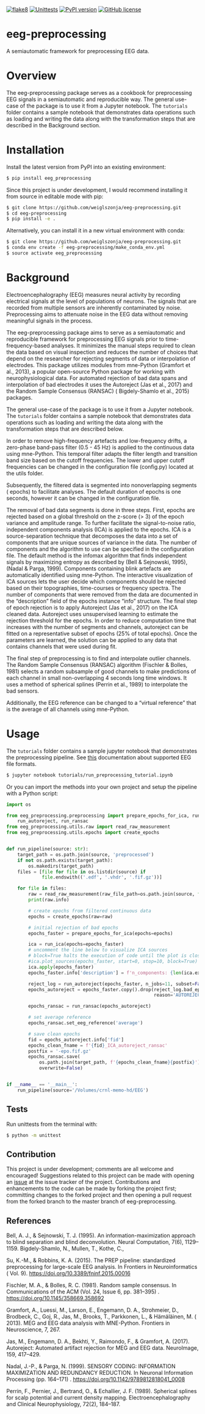 [![flake8](https://github.com/weiglszonja/eeg-preprocessing/actions/workflows/pylint.yml/badge.svg)](https://github.com/weiglszonja/eeg-preprocessing/actions/workflows/pylint.yml)
[![Unittests](https://github.com/weiglszonja/eeg-preprocessing/actions/workflows/testing.yml/badge.svg)](https://github.com/weiglszonja/eeg-preprocessing/actions/workflows/testing.yml)
[![PyPI version](https://badge.fury.io/py/eeg-preprocessing.svg)](https://badge.fury.io/py/eeg-preprocessing)
[![GitHub license](https://img.shields.io/github/license/weiglszonja/eeg-preprocessing)](https://github.com/weiglszonja/eeg-preprocessing/blob/master/LICENSE)

# eeg-preprocessing

A semiautomatic framework for preprocessing EEG data.

# Overview

The eeg-preprocessing package serves as a cookbook for preprocessing EEG
signals in a semiautomatic and reproducible way. The general use-case of the
package is to use it from a Jupyter notebook. The
`tutorials` folder contains a sample notebook that demonstrates data operations
such as loading and writing the data along with the transformation steps that
are described in the Background section.

# Installation

Install the latest version from PyPI into an existing environment:

```bash
$ pip install eeg_preprocessing
```
Since this project is under development, I would recommend installing it
from source in editable mode with pip:

```bash
$ git clone https://github.com/weiglszonja/eeg-preprocessing.git
$ cd eeg-preprocessing
$ pip install -e .
```

Alternatively, you can install it in a new virtual environment with conda:

```bash
$ git clone https://github.com/weiglszonja/eeg-preprocessing.git
$ conda env create -f eeg-preprocessing/make_conda_env.yml
$ source activate eeg_preprocessing
```

# Background

Electroencephalography (EEG) measures neural activity by recording electrical
signals at the level of populations of neurons. The signals that are recorded
from multiple sensors are inherently contaminated by noise. Preprocessing aims
to attenuate noise in the EEG data without removing meaningful signals in the
process.

The eeg-preprocessing package aims to serve as a semiautomatic and reproducible
framework for preprocessing EEG signals prior to time-frequency-based analyses.
It minimizes the manual steps required to clean the data based on visual
inspection and reduces the number of choices that depend on the researcher for
rejecting segments of data or interpolation of electrodes. This package
utilizes modules from mne-Python (Gramfort et al., 2013), a popular open-source
Python package for working with neurophysiological data. For automated
rejection of bad data spans and interpolation of bad electrodes it uses the
Autoreject (Jas et al., 2017) and the Random Sample Consensus (RANSAC) (
Bigdely-Shamlo et al., 2015) packages.

The general use-case of the package is to use it from a Jupyter notebook.
The `tutorials` folder contains a sample notebook that demonstrates data
operations such as loading and writing the data along with the transformation
steps that are described below.

In order to remove high-frequency artefacts and low-frequency drifts, a
zero-phase band-pass filter (0.5 - 45 Hz) is applied to the continuous data
using mne-Python. This temporal filter adapts the filter length and transition
band size based on the cutoff frequencies. The lower and upper cutoff
frequencies can be changed in the configuration file (config.py) located at the
utils folder.

Subsequently, the filtered data is segmented into nonoverlapping segments (
epochs) to facilitate analyses. The default duration of epochs is one seconds,
however it can be changed in the configuration file.

The removal of bad data segments is done in three steps. First, epochs are
rejected based on a global threshold on the z-score (> 3) of the epoch variance
and amplitude range. To further facilitate the signal-to-noise ratio,
independent components analysis (ICA) is applied to the epochs. ICA is a
source-separation technique that decomposes the data into a set of components
that are unique sources of variance in the data. The number of components and
the algorithm to use can be specified in the configuration file. The default
method is the infomax algorithm that finds independent signals by maximizing
entropy as described by (Bell & Sejnowski, 1995), (Nadal & Parga, 1999).
Components containing blink artefacts are automatically identified using
mne-Python. The interactive visualization of ICA sources lets the user decide
which components should be rejected based on their topographies, time-courses
or frequency spectra. The number of components that were removed from the data
are documented in the “description” field of the epochs instance “info”
structure. The final step of epoch rejection is to apply Autoreject (Jas et
al., 2017) on the ICA cleaned data. Autoreject uses unsupervised learning to
estimate the rejection threshold for the epochs. In order to reduce computation
time that increases with the number of segments and channels, autoreject can be
fitted on a representative subset of epochs (25% of total epochs). Once the
parameters are learned, the solution can be applied to any data that contains
channels that were used during fit.

The final step of preprocessing is to find and interpolate outlier channels.
The Random Sample Consensus (RANSAC) algorithm (Fischler & Bolles, 1981)
selects a random subsample of good channels to make predictions of each channel
in small non-overlapping 4 seconds long time windows. It uses a method of
spherical splines (Perrin et al., 1989) to interpolate the bad sensors.

 Additionally, the EEG reference can be changed to a “virtual reference” that 
 is the average of all channels using mne-Python.


# Usage

The `tutorials` folder contains a sample jupyter notebook that demonstrates the
preprocessing pipeline. See [this](https://mne.tools/stable/auto_tutorials/io/20_reading_eeg_data.html)
documentation about supported EEG file formats. 

```bash
$ jupyter notebook tutorials/run_preprocessing_tutorial.ipynb
```

Or you can import the methods into your own project and setup the pipeline with
a Python script:

```python
import os

from eeg_preprocessing.preprocessing import prepare_epochs_for_ica, run_ica, \
    run_autoreject, run_ransac
from eeg_preprocessing.utils.raw import read_raw_measurement
from eeg_preprocessing.utils.epochs import create_epochs


def run_pipeline(source: str):
    target_path = os.path.join(source, 'preprocessed')
    if not os.path.exists(target_path):
        os.makedirs(target_path)
    files = [file for file in os.listdir(source) if
             file.endswith(('.edf', '.vhdr', '.fif.gz'))]

    for file in files:
        raw = read_raw_measurement(raw_file_path=os.path.join(source, file))
        print(raw.info)

        # create epochs from filtered continuous data
        epochs = create_epochs(raw=raw)

        # initial rejection of bad epochs
        epochs_faster = prepare_epochs_for_ica(epochs=epochs)

        ica = run_ica(epochs=epochs_faster)
        # uncomment the line below to visualize ICA sources
        # block=True halts the execution of code until the plot is closed
        #ica.plot_sources(epochs_faster, start=0, stop=10, block=True)
        ica.apply(epochs_faster)
        epochs_faster.info['description'] = f'n_components: {len(ica.exclude)}'

        reject_log = run_autoreject(epochs_faster, n_jobs=11, subset=False)
        epochs_autoreject = epochs_faster.copy().drop(reject_log.bad_epochs,
                                                      reason='AUTOREJECT')

        epochs_ransac = run_ransac(epochs_autoreject)

        # set average reference
        epochs_ransac.set_eeg_reference('average')

        # save clean epochs
        fid = epochs_autoreject.info['fid']
        epochs_clean_fname = f'{fid}_ICA_autoreject_ransac'
        postfix = '-epo.fif.gz'
        epochs_ransac.save(
            os.path.join(target_path, f'{epochs_clean_fname}{postfix}'),
            overwrite=False)


if __name__ == '__main__':
    run_pipeline(source='/Volumes/crnl-memo-hd/EEG')

```

## Tests

Run unittests from the terminal with:

```bash
$ python -m unittest
```

## Contribution

This project is under development; comments are all welcome and encouraged!
Suggestions related to this project can be made with opening an
[issue](https://github.com/weiglszonja/eeg-preprocessing/issues/new)
at the issue tracker of the project. Contributions and enhancements to the code
can be made by forking the project first; committing changes to the forked
project and then opening a pull request from the forked branch to the master
branch of eeg-preprocessing.


## References

Bell, A. J., & Sejnowski, T. J. (1995). An information-maximization approach to
blind separation and blind deconvolution. Neural Computation, 7(6), 1129–1159.
Bigdely-Shamlo, N., Mullen, T., Kothe, C.,

Su, K.-M., & Robbins, K. A. (2015). The PREP pipeline: standardized
preprocessing for large-scale EEG analysis. In Frontiers in Neuroinformatics (
Vol. 9). https://doi.org/10.3389/fninf.2015.00016

Fischler, M. A., & Bolles, R. C. (1981). Random sample consensus. In
Communications of the ACM (Vol. 24, Issue 6, pp. 381–395)
. https://doi.org/10.1145/358669.358692

Gramfort, A., Luessi, M., Larson, E., Engemann, D. A., Strohmeier, D.,
Brodbeck, C., Goj, R., Jas, M., Brooks, T., Parkkonen, L., & Hämäläinen, M. (
2013). MEG and EEG data analysis with MNE-Python. Frontiers in Neuroscience, 7,
267.

Jas, M., Engemann, D. A., Bekhti, Y., Raimondo, F., & Gramfort, A. (2017).
Autoreject: Automated artifact rejection for MEG and EEG data. NeuroImage, 159,
417–429.

Nadal, J.-P., & Parga, N. (1999). SENSORY CODING: INFORMATION MAXIMIZATION AND
REDUNDANCY REDUCTION. In Neuronal Information Processing (pp. 164–171)
. https://doi.org/10.1142/9789812818041_0008

Perrin, F., Pernier, J., Bertrand, O., & Echallier, J. F. (1989). Spherical
splines for scalp potential and current density mapping. Electroencephalography
and Clinical Neurophysiology, 72(2), 184–187.
